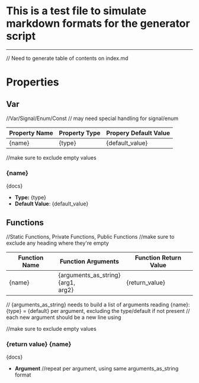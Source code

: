 # This is a test file to simulate markdown formats for the generator script

---

// Need to generate table of contents on index.md

# Properties

## Var
//Var/Signal/Enum/Const
// may need special handling for signal/enum

| Property Name | Property Type | Propery Default Value |
| --- | --- | --- |
| {name} | {type} | {default_value} |

//make sure to exclude empty values
### {name}
{docs}
- **Type:** {type}
- **Default Value**: {default_value}

## Functions
//Static Functions, Private Functions, Public Functions
//make sure to exclude any heading where they're empty

| Function Name | Function Arguments | Function Return Value |
| --- | --- | --- |
| {name} | {arguments_as_string}<br> {arg1, <br> arg2} | {return_value} |

// {arguments_as_string} needs to build a list of arguments reading {name}: {type} = {default} per argument, excluding the type/default if not present
// each new argument should be a new line using <br>

//make sure to exclude empty values
### {return value} {name}
{docs}
- **Argument** //repeat per argument, using same arguments_as_string format
